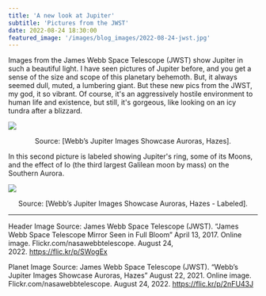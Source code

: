 ```yaml
---
title: 'A new look at Jupiter'
subtitle: 'Pictures from the JWST'
date: 2022-08-24 18:30:00
featured_image: '/images/blog_images/2022-08-24-jwst.jpg'
---
```


Images from the James Webb Space Telescope (JWST) show Jupiter in such a beautiful light. I have seen pictures of Jupiter before, and you get a sense of the size and scope of this planetary behemoth. But, it always seemed dull, muted, a lumbering giant. But these new pics from the JWST, my god, it so vibrant. Of course, it's an aggressively hostile environment to human life and existence, but still, it's gorgeous, like looking on an icy tundra after a blizzard.


![](https://upload.wikimedia.org/wikipedia/commons/e/e0/JWST_2022-07-27_Jupiter_2color.png)
<p align="center">
  Source: [Webb’s Jupiter Images Showcase Auroras, Hazes].
</p>

In this second picture is labeled showing Jupiter's ring, some of its Moons, and the effect of Io (the third largest Galilean moon by mass) on the Southern Aurora.

![](https://upload.wikimedia.org/wikipedia/commons/d/dc/JWST_2022-07-27_Jupiter_2color_labels-1.png)
<p align="center">
  Source: [Webb’s Jupiter Images Showcase Auroras, Hazes - Labeled].
</p>

---
Header Image Source:
James Webb Space Telescope (JWST). “James Webb Space Telescope Mirror Seen in Full Bloom” April 13, 2017. Online image. Flickr.com/nasawebbtelescope. August 24, 2022. https://flic.kr/p/SWogEx

Planet Image Source:
James Webb Space Telescope (JWST). “Webb’s Jupiter Images Showcase Auroras, Hazes” August 22, 2021. Online image. Flickr.com/nasawebbtelescope. August 24, 2022. https://flic.kr/p/2nFU43J

